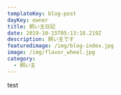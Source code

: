 ```yaml
---
templateKey: blog-post
dayKey: owner
title: 飼い主日記
date: 2019-10-15T05:13:18.219Z
description: 飼い主です
featuredimage: /img/blog-index.jpg
image: /img/flavor_wheel.jpg
category:
  - 飼い主
---
```

test
